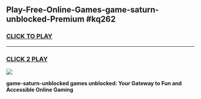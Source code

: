 
## Play-Free-Online-Games-game-saturn-unblocked-Premium #kq262
<h3>
<a href="https://premium.freeplayer.one?title=game-saturn-unblocked&ref=8M">CLICK TO PLAY</a></h3>
<hr>

<h3>
<a href="https://premium.freeplayer.one?title=game-saturn-unblocked&ref=8M">CLICK 2 PLAY</a>
  
</h3>

<a href="https://premium.freeplayer.one?title=game-saturn-unblocked&ref=8M"><img src="https://clearcache.store/games.png"></a>


**game-saturn-unblocked games unblocked: Your Gateway to Fun and Accessible Online Gaming**
